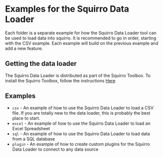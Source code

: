 # Examples for the Squirro Data Loader
Each folder is a separate example for how the Squirro Data Loader tool can be used to load data into squirro.
It is recommended to go in order, starting with the CSV example. Each example will build on the previous example and add a new feature.

## Getting the data loader
The Squirro Data Loader is distributed as part of the Squirro Toolbox. To install the Squirro Toolbox, follow the instructions [Here](https://github.com/squirro/training)

## Examples

* `csv` - An example of how to use the Squirro Data Loader to load a CSV file. If you are totally new to the data loader, this is probably the best place to start.
* `excel` - An example of how to use the Squirro Data Loader to load an Excel Spreadsheet
* `sql` - An example of how to use the Squirro Data Loader to load data from a SQL database
* `plugin` - An example of how to create custom plugins for the Squirro Data Loader to connect to any data source

